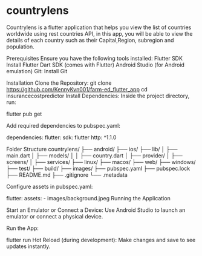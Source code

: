 # countrylens

Countrylens is a flutter application that helps you view the list of countries worldwide using rest countries API, in this app, you will be able to view the details of each country such as their Capital,Region, subregion and population.

Prerequisites
Ensure you have the following tools installed:
Flutter SDK
Install Flutter
Dart SDK (comes with Flutter)
Android Studio (for Android emulation)
Git: Install Git

Installation
Clone the Repository:
git clone https://github.com/KennyKvn001/farm-ed_flutter_app 
cd insurancecostpredictor
Install Dependencies: Inside the project directory, run:

flutter pub get

Add required dependencies to pubspec.yaml:

dependencies:
  flutter:
    sdk: flutter
  http: ^1.1.0

Folder Structure
countrylens/
├── android/
├── ios/
├── lib/
│   ├── main.dart
│   ├── models/
│   │   ├── country.dart
│   ├── provider/
│   ├── screens/
│   ├── services/
├── linux/
├── macos/
├── web/
├── windows/
├── test/
├── build/
├── images/
├── pubspec.yaml
├── pubspec.lock
├── README.md
├── .gitignore
└── .metadata

Configure assets in pubspec.yaml:

flutter:
  assets:
    - images/background.jpeg
Running the Application

Start an Emulator or Connect a Device: Use Android Studio to launch an emulator or connect a physical device.

Run the App:

flutter run
Hot Reload (during development): Make changes and save to see updates instantly.
